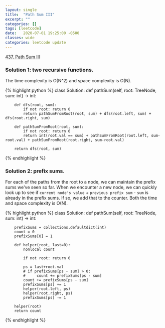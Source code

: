 ```yaml
---
layout: single
title:  "Path Sum III"
excerpt: ""
categories: []
tags: [leetcode]
date:   2020-07-01 19:25:00 -0500
classes: wide
categories: leetcode update
---
```


[437. Path Sum III](https://leetcode.com/problems/path-sum-iii/)

### Solution 1: two recursive functions. 

The time complexity is O(N^2) and space complexity is O(N).

{% highlight python %}
class Solution:
    def pathSum(self, root: TreeNode, sum: int) -> int:
        
        def dfs(root, sum):
            if not root: return 0
            return pathSumFromRoot(root, sum) + dfs(root.left, sum) + dfs(root.right, sum)
            
        def pathSumFromRoot(root, sum):
            if not root: return 0
            return int(root.val == sum) + pathSumFromRoot(root.left, sum-root.val) + pathSumFromRoot(root.right, sum-root.val)
        
        return dfs(root, sum)    
{% endhighlight %}

### Solution 2: prefix sums. 

For each of the paths from the root to a node, we can maintain the prefix sums we've seen so far. When we encounter a new node, we can quickly look up to see if `current node's value` + `previous prefix sum` - `sum` is already in the prefix sums. If so, we add that to the counter. Both the time and space complexity is O(N).

{% highlight python %}
class Solution:
    def pathSum(self, root: TreeNode, sum: int) -> int:
        
        prefixSums = collections.defaultdict(int)
        count = 0
        prefixSums[0] = 1
        
        def helper(root, last=0):
            nonlocal count
            
            if not root: return 0
            
            ps = last+root.val
            # if prefixSums[ps - sum] > 0:
            #     count += prefixSums[ps - sum]
            count += prefixSums[ps - sum]
            prefixSums[ps] += 1
            helper(root.left, ps)
            helper(root.right, ps)
            prefixSums[ps] -= 1
            
        helper(root)
        return count
{% endhighlight %}
